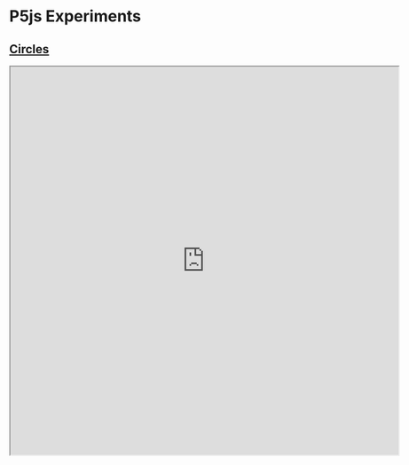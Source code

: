 # P5js Experiments

## [Circles](https://editor.p5js.org/benpm/sketches/OR68oJfc3)
<iframe class="niceframe" src="https://editor.p5js.org/benpm/embed/OR68oJfc3" style="width: 700px; height: 700px;"></iframe>